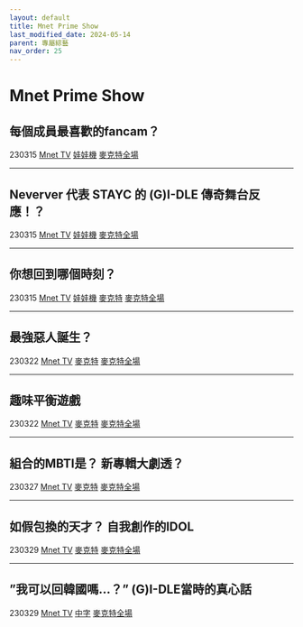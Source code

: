 ```yaml
---
layout: default
title: Mnet Prime Show
last_modified_date: 2024-05-14
parent: 專屬綜藝
nav_order: 25
---
```


# Mnet Prime Show

## 每個成員最喜歡的fancam？

230315 [Mnet TV]() [娃娃機]() [麥克特全場]()

---

## Neverver 代表 STAYC 的 (G)I-DLE 傳奇舞台反應！？

230315 [Mnet TV]() [娃娃機]() [麥克特全場]()

---

## 你想回到哪個時刻？

230315 [Mnet TV]() [娃娃機]() [麥克特]() [麥克特全場]()

---

## 最強惡人誕生？

230322 [Mnet TV]() [麥克特]() [麥克特全場]()

---

## 趣味平衡遊戲

230322 [Mnet TV]() [麥克特]() [麥克特全場]()

---

## 組合的MBTI是？ 新專輯大劇透？

230327 [Mnet TV]() [麥克特]() [麥克特全場]()

---

## 如假包換的天才？ 自我創作的IDOL

230329 [Mnet TV]() [麥克特]() [麥克特全場]()

---

## ”我可以回韓國嗎...？” (G)I-DLE當時的真心話

230329 [Mnet TV]() [中字]() [麥克特全場]()
